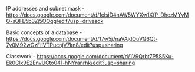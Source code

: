 IP addresses and subnet mask - https://docs.google.com/document/d/1clsiD4nAW5WYXw1XfP_DhczMYyMO-sQFE5b3Zj5OOqg/edit?usp=drivesdk

Basic concepts of a database - https://docs.google.com/document/d/17w5j7naVAjdOuVG6Qt-7y0M92wGzFiIVTPucnjV7kn8/edit?usp=sharing

Classwork - https://docs.google.com/document/d/1V9Qrbt7P5S5Ku-Ek0Clx9E2EnvUCto041-hNYranrhk/edit?usp=sharing


